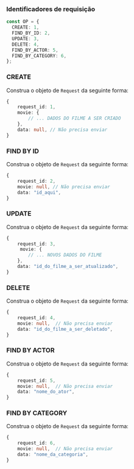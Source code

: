 ### Identificadores de requisição

```ts
const OP = {
  CREATE: 1,
  FIND_BY_ID: 2,
  UPDATE: 3,
  DELETE: 4,
  FIND_BY_ACTOR: 5,
  FIND_BY_CATEGORY: 6,
};
```

### CREATE

Construa o objeto de `Request` da seguinte forma:

```ts
{
    request_id: 1,
    movie: {
        // ... DADOS DO FILME A SER CRIADO
    },
    data: null, // Não precisa enviar
}
```

### FIND BY ID

Construa o objeto de `Request` da seguinte forma:

```ts
{
    request_id: 2,
    movie: null, // Não precisa enviar
    data: "id_aqui",
}
```

### UPDATE

Construa o objeto de `Request` da seguinte forma:

```ts
{
    request_id: 3,
     movie: {
        // ... NOVOS DADOS DO FILME
    },
    data: "id_do_filme_a_ser_atualizado",
}
```

### DELETE

Construa o objeto de `Request` da seguinte forma:

```ts
{
    request_id: 4,
    movie: null,  // Não precisa enviar
    data: "id_do_filme_a_ser_deletado",
}
```

### FIND BY ACTOR

Construa o objeto de `Request` da seguinte forma:

```ts
{
    request_id: 5,
    movie: null,  // Não precisa enviar
    data: "nome_do_ator",
}
```

### FIND BY CATEGORY

Construa o objeto de `Request` da seguinte forma:

```ts
{
    request_id: 6,
    movie: null,  // Não precisa enviar
    data: "nome_da_categoria",
}
```
